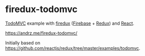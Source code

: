 # firedux-todomvc

[TodoMVC] example with [firedux][] ([Firebase] + [Redux]) and [React].

https://andrz.me/firedux-todomvc/

Initially based on https://github.com/reactjs/redux/tree/master/examples/todomvc.


[firedux]: https://github.com/AndersDJohnson/firedux
[TodoMVC]: http://todomvc.com/
[react]: https://facebook.github.io/react/
[redux]: http://redux.js.org/
[firebase]: https://www.firebase.com/
